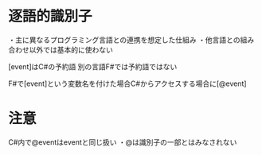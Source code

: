 # 逐語的識別子
・主に異なるプログラミング言語との連携を想定した仕組み
・他言語との組み合わせ以外では基本的に使わない

[event]はC#の予約語
別の言語F#では予約語ではない

F#で[event]という変数名を付けた場合C#からアクセスする場合に[@event]

# 注意
C#内で@eventはeventと同じ扱い
・@は識別子の一部とはみなされない

